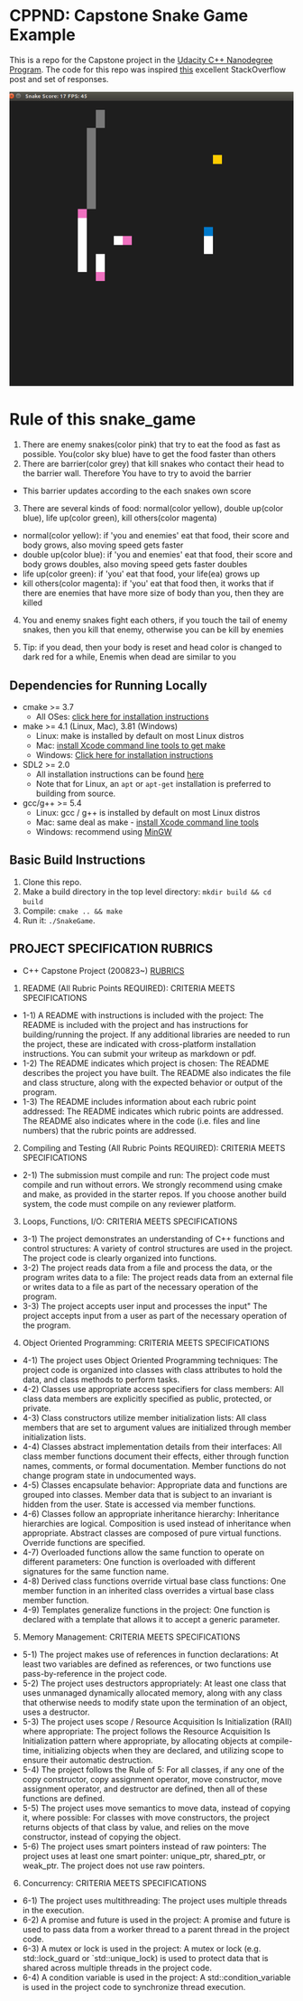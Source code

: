 # CPPND: Capstone Snake Game Example

This is a repo for the Capstone project in the [Udacity C++ Nanodegree Program](https://www.udacity.com/course/c-plus-plus-nanodegree--nd213). The code for this repo was inspired [this](https://codereview.stackexchange.com/questions/212296/snake-game-in-c-with-sdl) excellent StackOverflow post and set of responses.

<img src="snake_game.gif"/>

# Rule of this snake_game

1. There are enemy snakes(color pink) that try to eat the food as fast as possible. You(color sky blue) have to get the food faster than others
2. There are barrier(color grey) that kill snakes who contact their head to the barrier wall. Therefore You have to try to avoid the barrier

- This barrier updates according to the each snakes own score

3. There are several kinds of food: normal(color yellow), double up(color blue), life up(color green), kill others(color magenta)

- normal(color yellow): if 'you and enemies' eat that food, their score and body grows, also moving speed gets faster
- double up(color blue): if 'you and enemies' eat that food, their score and body grows doubles, also moving speed gets faster doubles
- life up(color green): if 'you' eat that food, your life(ea) grows up
- kill others(color magenta): if 'you' eat that food then, it works that if there are enemies that have more size of body than you, then they are killed

4. You and enemy snakes fight each others, if you touch the tail of enemy snakes, then you kill that enemy, otherwise you can be kill by enemies

5. Tip: if you dead, then your body is reset and head color is changed to dark red for a while, Enemis when dead are similar to you

## Dependencies for Running Locally

- cmake >= 3.7
  - All OSes: [click here for installation instructions](https://cmake.org/install/)
- make >= 4.1 (Linux, Mac), 3.81 (Windows)
  - Linux: make is installed by default on most Linux distros
  - Mac: [install Xcode command line tools to get make](https://developer.apple.com/xcode/features/)
  - Windows: [Click here for installation instructions](http://gnuwin32.sourceforge.net/packages/make.htm)
- SDL2 >= 2.0
  - All installation instructions can be found [here](https://wiki.libsdl.org/Installation)
  - Note that for Linux, an `apt` or `apt-get` installation is preferred to building from source.
- gcc/g++ >= 5.4
  - Linux: gcc / g++ is installed by default on most Linux distros
  - Mac: same deal as make - [install Xcode command line tools](https://developer.apple.com/xcode/features/)
  - Windows: recommend using [MinGW](http://www.mingw.org/)

## Basic Build Instructions

1. Clone this repo.
2. Make a build directory in the top level directory: `mkdir build && cd build`
3. Compile: `cmake .. && make`
4. Run it: `./SnakeGame`.

## PROJECT SPECIFICATION RUBRICS

- C++ Capstone Project (200823~) [RUBRICS](https://review.udacity.com/#!/rubrics/2533/view)

1. README (All Rubric Points REQUIRED): CRITERIA MEETS SPECIFICATIONS

- 1-1) A README with instructions is included with the project:
  The README is included with the project and has instructions for building/running the project.
  If any additional libraries are needed to run the project, these are indicated with cross-platform installation instructions.
  You can submit your writeup as markdown or pdf.
- 1-2) The README indicates which project is chosen:
  The README describes the project you have built.
  The README also indicates the file and class structure, along with the expected behavior or output of the program.
- 1-3) The README includes information about each rubric point addressed:
  The README indicates which rubric points are addressed. The README also indicates where in the code (i.e. files and line numbers) that the rubric points are addressed.

2. Compiling and Testing (All Rubric Points REQUIRED): CRITERIA MEETS SPECIFICATIONS

- 2-1) The submission must compile and run:
  The project code must compile and run without errors.
  We strongly recommend using cmake and make, as provided in the starter repos. If you choose another build system, the code must compile on any reviewer platform.

3. Loops, Functions, I/O: CRITERIA MEETS SPECIFICATIONS

- 3-1) The project demonstrates an understanding of C++ functions and control structures:
  A variety of control structures are used in the project.
  The project code is clearly organized into functions.
- 3-2) The project reads data from a file and process the data, or the program writes data to a file:
  The project reads data from an external file or writes data to a file as part of the necessary operation of the program.
- 3-3) The project accepts user input and processes the input"
  The project accepts input from a user as part of the necessary operation of the program.

4. Object Oriented Programming: CRITERIA MEETS SPECIFICATIONS

- 4-1) The project uses Object Oriented Programming techniques:
  The project code is organized into classes with class attributes to hold the data, and class methods to perform tasks.
- 4-2) Classes use appropriate access specifiers for class members:
  All class data members are explicitly specified as public, protected, or private.
- 4-3) Class constructors utilize member initialization lists:
  All class members that are set to argument values are initialized through member initialization lists.
- 4-4) Classes abstract implementation details from their interfaces:
  All class member functions document their effects, either through function names, comments, or formal documentation. Member functions do not change program state in undocumented ways.
- 4-5) Classes encapsulate behavior:
  Appropriate data and functions are grouped into classes. Member data that is subject to an invariant is hidden from the user. State is accessed via member functions.
- 4-6) Classes follow an appropriate inheritance hierarchy:
  Inheritance hierarchies are logical. Composition is used instead of inheritance when appropriate. Abstract classes are composed of pure virtual functions. Override functions are specified.
- 4-7) Overloaded functions allow the same function to operate on different parameters:
  One function is overloaded with different signatures for the same function name.
- 4-8) Derived class functions override virtual base class functions:
  One member function in an inherited class overrides a virtual base class member function.
- 4-9) Templates generalize functions in the project:
  One function is declared with a template that allows it to accept a generic parameter.

5. Memory Management: CRITERIA MEETS SPECIFICATIONS

- 5-1) The project makes use of references in function declarations:
  At least two variables are defined as references, or two functions use pass-by-reference in the project code.
- 5-2) The project uses destructors appropriately:
  At least one class that uses unmanaged dynamically allocated memory, along with any class that otherwise needs to modify state upon the termination of an object, uses a destructor.
- 5-3) The project uses scope / Resource Acquisition Is Initialization (RAII) where appropriate:
  The project follows the Resource Acquisition Is Initialization pattern where appropriate, by allocating objects at compile-time, initializing objects when they are declared, and utilizing scope to ensure their automatic destruction.
- 5-4) The project follows the Rule of 5:
  For all classes, if any one of the copy constructor, copy assignment operator, move constructor, move assignment operator, and destructor are defined, then all of these functions are defined.
- 5-5) The project uses move semantics to move data, instead of copying it, where possible:
  For classes with move constructors, the project returns objects of that class by value, and relies on the move constructor, instead of copying the object.
- 5-6) The project uses smart pointers instead of raw pointers:
  The project uses at least one smart pointer: unique_ptr, shared_ptr, or weak_ptr. The project does not use raw pointers.

6. Concurrency: CRITERIA MEETS SPECIFICATIONS

- 6-1) The project uses multithreading:
  The project uses multiple threads in the execution.
- 6-2) A promise and future is used in the project:
  A promise and future is used to pass data from a worker thread to a parent thread in the project code.
- 6-3) A mutex or lock is used in the project:
  A mutex or lock (e.g. std::lock_guard or `std::unique_lock) is used to protect data that is shared across multiple threads in the project code.
- 6-4) A condition variable is used in the project:
  A std::condition_variable is used in the project code to synchronize thread execution.
